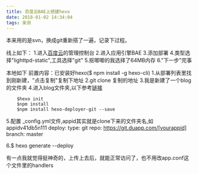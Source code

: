 ```yaml
---
title: 百度云BAE上搭建hexo
date: 2018-01-02 14:34:04
tags: 亲测
---
```


本来用的是svn，换成git重新搭了一遍，记录下过程。

线上如下：
1.进入[百度云](https://cloud.baidu.com/)的管理控制台
2.进入应用引擎BAE
3.添加部署
4.类型选择"lighttpd-static",工具选择"git"
5.抠唧唧的我选择了64MB内存
6."下一步"完事

本地如下
前置内容：已安装好hexo($ npm install -g hexo-cli)
1.从部署列表里找到刚新建，"点击复制"复制下地址
2.git clone 复制的地址
3.我是新建了一个blog的文件夹
4.进入blog文件夹,以下参考[链接](http://www.famouscat.cn/2015/11/21/%E5%9C%A8BAE%E4%B8%8A%E6%90%AD%E5%BB%BAhexo/)

		$hexo init
		$npm install
		$npm install hexo-deployer-git --save

5.配置 _config.yml文件,appid其实就是clone下来的文件夹名,如appidv41db5n111
	deploy:
	  type: git
	  repo: https://git.duapp.com/[yourappid]
	  branch: master

6.$ hexo generate --deploy

有一点我就觉得挺神奇的，上传上去后，就能正常访问了，也不用改app.conf这个文件里的handlers
